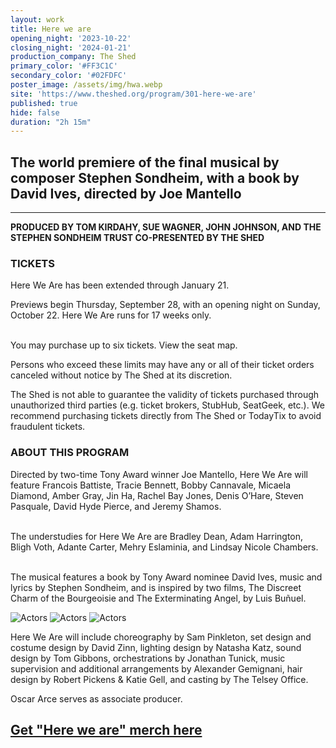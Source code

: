 ```yaml
---
layout: work
title: Here we are
opening_night: '2023-10-22'
closing_night: '2024-01-21'
production_company: The Shed
primary_color: '#FF3C1C'
secondary_color: '#02FDFC'
poster_image: /assets/img/hwa.webp
site: 'https://www.theshed.org/program/301-here-we-are'
published: true
hide: false
duration: "2h 15m"
---
```

## The world premiere of the final musical by composer Stephen Sondheim, with a book by David Ives, directed by Joe Mantello

***

**PRODUCED BY TOM KIRDAHY, SUE WAGNER, JOHN JOHNSON, AND THE STEPHEN SONDHEIM TRUST
CO-PRESENTED BY THE SHED**


### TICKETS
Here We Are has been extended through January 21.

Previews begin Thursday, September 28, with an opening night on Sunday, October 22. Here We Are runs for 17 weeks only.

\
You may purchase up to six tickets. View the seat map.

Persons who exceed these limits may have any or all of their ticket orders canceled without notice by The Shed at its discretion.

The Shed is not able to guarantee the validity of tickets purchased through unauthorized third parties (e.g. ticket brokers, StubHub, SeatGeek, etc.). We recommend purchasing tickets directly from The Shed or TodayTix to avoid fraudulent tickets.

### ABOUT THIS PROGRAM
Directed by two-time Tony Award winner Joe Mantello, Here We Are will feature Francois Battiste, Tracie Bennett, Bobby Cannavale, Micaela Diamond, Amber Gray, Jin Ha, Rachel Bay Jones, Denis O’Hare, Steven Pasquale, David Hyde Pierce, and Jeremy Shamos.

\
The understudies for Here We Are are Bradley Dean, Adam Harrington, Bligh Voth, Adante Carter, Mehry Eslaminia, and Lindsay Nicole Chambers.

\
The musical features a book by Tony Award nominee David Ives, music and lyrics by Stephen Sondheim, and is inspired by two films, The Discreet Charm of the Bourgeoisie and The Exterminating Angel, by Luis Buñuel.

![Actors]({{site.baseurl}}//assets/img/hwa_img.jpg)
![Actors]({{site.baseurl}}//assets/img/hwa_img.jpg)
![Actors]({{site.baseurl}}//assets/img/hwa_img.jpg)

Here We Are will include choreography by Sam Pinkleton, set design and costume design by David Zinn, lighting design by Natasha Katz, sound design by Tom Gibbons, orchestrations by Jonathan Tunick, music supervision and additional arrangements by Alexander Gemignani, hair design by Robert Pickens & Katie Gell, and casting by The Telsey Office.

Oscar Arce serves as associate producer.

## [Get "Here we are" merch here](https://cgmnyc.co/HereWeAreMerch)